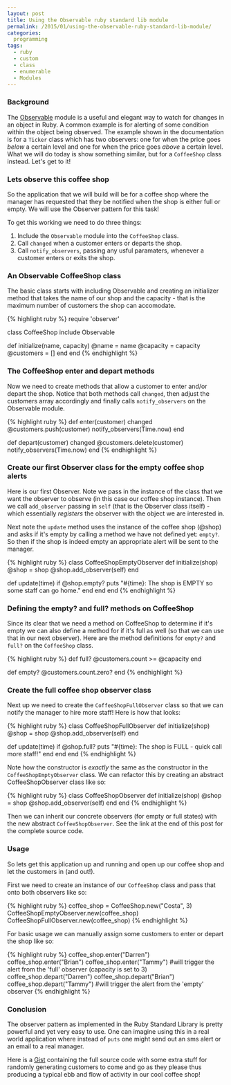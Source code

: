 ```yaml
---
layout: post
title: Using the Observable ruby standard lib module
permalink: /2015/01/using-the-observable-ruby-standard-lib-module/
categories:
  programming
tags:
  - ruby
  - custom
  - class
  - enumerable
  - Modules
---
```


### Background

The [Observable](http://ruby-doc.org/stdlib-2.0.0/libdoc/observer/rdoc/Observable.html) module is a useful and elegant way to watch for changes in an object in Ruby. A common example is for alerting of some condition within the object being observed. The example shown in the documentation is for a `Ticker` class which has two observers: one for when the price goes _below_ a certain level and one for when the price goes _above_ a certain level. What we will do today is show something similar, but for a `CoffeeShop` class instead. Let's get to it!

### Lets observe this coffee shop

So the application that we will build will be for a coffee shop where the manager has requested that they be notified when the shop is either full or empty. We will use the Observer pattern for this task!

To get this working we need to do three things:

1. Include the `Observable` module into the `CoffeeShop` class.
2. Call `changed` when a customer enters or departs the shop.
3. Call `notify_observers`, passing any usful paramaters, whenever a customer enters or exits the shop.

### An Observable CoffeeShop class

The basic class starts with including Observable and creating an initializer method that takes the name of our shop and the capacity - that is the maximum number of customers the shop can accomodate.

{% highlight ruby %}
require 'observer'

class CoffeeShop
  include Observable

  def initialize(name, capacity)
    @name = name
    @capacity = capacity
    @customers = []
  end
end
{% endhighlight %}

### The CoffeeShop enter and depart methods

Now we need to create methods that allow a customer to enter and/or depart the shop. Notice that both methods call `changed`, then adjust the customers array accordingly and finally calls `notify_observers` on the Observable module.

{% highlight ruby %}
def enter(customer)
  changed
  @customers.push(customer)
  notify_observers(Time.now)
end

def depart(customer)
  changed
  @customers.delete(customer)
  notify_observers(Time.now)
end
{% endhighlight %}

### Create our first Observer class for the empty coffee shop alerts

Here is our first Observer. Note we pass in the instance of the class that we want the observer to observe (in this case our coffee shop instance). Then we call `add_observer` passing in `self` (that is the Observer class itself) - which essentially _registers_ the observer with the object we are interested in.

Next note the `update` method uses the instance of the coffee shop (@shop) and asks if it's empty by calling a method we have not defined yet: `empty?`. So then if the shop is indeed empty an appropriate alert will be sent to the manager.

{% highlight ruby %}
class CoffeeShopEmptyObserver
  def initialize(shop)
    @shop = shop
    @shop.add_observer(self)
  end

  def update(time)
    if @shop.empty?
      puts "#{time}: The shop is EMPTY so some staff can go home."
    end
  end
end
{% endhighlight %}

### Defining the empty? and full? methods on CoffeeShop

Since its clear that we need a method on CoffeeShop to determine if it's empty we can also define a method for if it's full as well (so that we can use that in our next observer). Here are the method definitions for `empty?` and `full?` on the `CoffeeShop` class.

{% highlight ruby %}
def full?
  @customers.count >= @capacity
end

def empty?
  @customers.count.zero?
end
{% endhighlight %}

### Create the full coffee shop observer class

Next up we need to create the `CoffeeShopFullObserver` class so that we can notify the manager to hire more staff! Here is how that looks:

{% highlight ruby %}
class CoffeeShopFullObserver
  def initialize(shop)
    @shop = shop
    @shop.add_observer(self)
  end

  def update(time)
    if @shop.full?
      puts "#{time}: The shop is FULL - quick call more staff!"
    end
  end
end
{% endhighlight %}

Note how the constructor is _exactly_ the same as the constructor in the `CoffeeShopEmptyObserver` class. We can refactor this by creating an abstract CoffeeShopObserver class like so:

{% highlight ruby %}
class CoffeeShopObserver
  def initialize(shop)
    @shop = shop
    @shop.add_observer(self)
  end
end
{% endhighlight %}

Then we can inherit our concrete observers (for empty or full states) with the new abstract `CoffeeShopObserver`. See the link at the end of this post for the complete source code.

### Usage

So lets get this application up and running and open up our coffee shop and let the customers in (and out!).

First we need to create an instance of our `CoffeeShop` class and pass that onto both observers like so:

{% highlight ruby %}
coffee_shop = CoffeeShop.new("Costa", 3)
CoffeeShopEmptyObserver.new(coffee_shop)
CoffeeShopFullObserver.new(coffee_shop)
{% endhighlight %}

For basic usage we can manually assign some customers to enter or depart the shop like so:

{% highlight ruby %}
coffee_shop.enter("Darren")
coffee_shop.enter("Brian")
coffee_shop.enter("Tammy") #will trigger the alert from the 'full' observer (capacity is set to 3)
coffee_shop.depart("Darren")
coffee_shop.depart("Brian")
coffee_shop.depart("Tammy") #will trigger the alert from the 'empty' observer
{% endhighlight %}

### Conclusion

The observer pattern as implemented in the Ruby Standard Library is pretty powerful and yet very easy to use. One can imagine using this in a real world application where instead of `puts` one might send out an sms alert or an email to a real manager.

Here is a [Gist](https://gist.github.com/jensendarren/e49c60596b7c7268e605) containing the full source code with some extra stuff for randomly generating customers to come and go as they please thus producing a typical ebb and flow of activity in our cool coffee shop!
